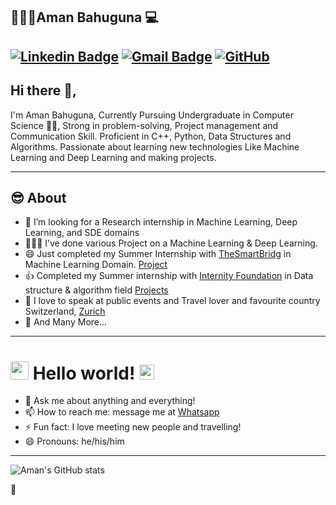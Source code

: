 ## 👱🏻‍♂️Aman Bahuguna 💻 
[![Linkedin Badge](https://img.shields.io/badge/-amanbhuguna-blue?style=flat-square&logo=Linkedin&logoColor=white&link=https://www.linkedin.com/in/aman-bahuguna/)](https://www.linkedin.com/in/aman-bahuguna/)
[![Gmail Badge](https://img.shields.io/badge/-ak9601090@gmail.com-c14438?style=flat-square&logo=Gmail&logoColor=white&link=mailto:ak9601090@gmail.com)](mailto:ak9601096@gmail.com)
[![GitHub](https://img.shields.io/github/followers/amanbh123?label=Follow&style=social)](https://github.com/amanbh123/?tab=follow)
---

## Hi there 👋,           
I'm Aman Bahuguna, Currently Pursuing Undergraduate in Computer Science 👨‍💻, Strong in problem-solving, Project management and Communication Skill. Proficient in C++, Python, Data Structures and Algorithms. Passionate about learning new technologies Like Machine Learning and Deep Learning and making projects.  

---

## 😎 About
- 👯 I’m looking for a Research internship in Machine Learning, Deep Learning, and SDE domains
- 👨🏽‍💻 I’ve done various Project on a Machine Learning & Deep Learning. 
- 😄 Just completed my Summer Internship with [TheSmartBridg](https://smartinternz.com/)
in Machine Learning Domain. [Project](https://github.com/SmartPracticeschool/llSPS-INT-3437-Predicting-the-Energy-Output-of-Wind-Turbine-Based-on-Weather-Conditions-Watson-Auto-)
- 👍 Completed my Summer internship with [Internity Foundation](http://www.internity.in/index.html) in Data structure & algorithm field [Projects](https://github.com/InternityFoundation/DSAlgo_Aman-Bahuguna)
- 🌱 I love to speak at public events and Travel lover and favourite country Switzerland, [Zurich](https://www.google.com/search?q=tourism+in+bern&rlz=1C1CHBF_enIN910IN910&sxsrf=ALeKk02g2mSUYqvp8gAkmIS04Zaq34B-2g:1596178176559&tbm=isch&source=iu&ictx=1&fir=lQUu1BPd5YBMjM%252CTaNXoQ4WjjWbIM%252C%252Fm%252F0d6nx&vet=1&usg=AI4_-kRlbl_WyOaD6HjmuyWVblDAvPTdgQ&sa=X&ved=2ahUKEwiLzdiJ8_bqAhXYTX0KHchcDSoQ_B0wF3oECBEQAw&biw=1024&bih=657#imgrc=zF6CIkZ2oDGpOM)
- 👯 And Many More...
---

# <img src="https://github.com/TheDudeThatCode/TheDudeThatCode/blob/master/Assets/Hi.gif" width="29px"> Hello world!&nbsp;<img src="https://github.com/TheDudeThatCode/TheDudeThatCode/blob/master/Assets/Earth.gif" width="24px">

- 💬 Ask me about anything and everything! 
- 📫 How to reach me: message me at [Whatsapp](https://wa.me/917579138099)
- ⚡ Fun fact: I love meeting new people and travelling! 
- 😄 Pronouns: he/his/him
---

![Aman's GitHub stats](https://github-readme-stats.vercel.app/api?username=amanbh123&hide=[%22issues%22,%22contribs%22]&show_icons=true&title_color=fff&icon_color=79ff97&text_color=9f9f9f&bg_color=151515)
<!--
**amanbh123/amanbh123** is a ✨ _special_ ✨ repository because its `README.md` (this file) appears on your GitHub profile.

-->

🤔



